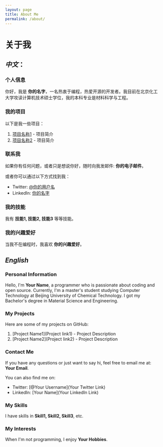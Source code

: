 ```yaml
---
layout: page
title: About Me
permalink: /about/
---
```


# 关于我

## *中文*：

### 个人信息

你好，我是 **你的名字**，一名热衷于编程，热爱开源的开发者。我目前在北京化工大学攻读计算机技术硕士学位，我的本科专业是材料科学与工程。

### 我的项目

以下是我一些项目：

1. [项目名称1](项目链接1) - 项目简介
2. [项目名称2](项目链接2) - 项目简介

### 联系我

如果你有任何问题，或者只是想说你好，随时向我发邮件: **你的电子邮件**。

或者你可以通过以下方式找到我：

- Twitter: [@你的用户名](你的Twitter链接)
- LinkedIn: [你的名字](你的LinkedIn链接)

### 我的技能

我有 **技能1, 技能2, 技能3** 等等技能。

### 我的兴趣爱好

当我不在编程时，我喜欢 **你的兴趣爱好**。

## *English*

### Personal Information

Hello, I'm **Your Name**, a programmer who is passionate about coding and open source. Currently, I'm a master's student studying Computer Technology at Beijing University of Chemical Technology. I got my Bachelor's degree in Material Science and Engineering.

### My Projects

Here are some of my projects on GitHub:

1. [Project Name1](Project link1) - Project Description
2. [Project Name2](Project link2) - Project Description

### Contact Me

If you have any questions or just want to say hi, feel free to email me at: **Your Email**.

You can also find me on:

- Twitter: [@Your Username](Your Twitter Link)
- LinkedIn: [Your Name](Your LinkedIn Link)

### My Skills

I have skills in **Skill1, Skill2, Skill3**, etc.

### My Interests

When I'm not programming, I enjoy **Your Hobbies**.

